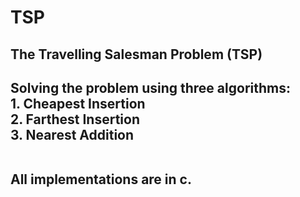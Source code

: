 # TSP
<h2>The Travelling Salesman Problem (TSP)<h2>
<b>Solving the problem using three algorithms:
<br>1. Cheapest Insertion
<br>2. Farthest Insertion
<br>3. Nearest Addition

<br>All implementations are in c. <b>

